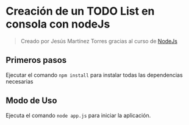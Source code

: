 # Creación de un TODO List en consola con nodeJs
>Creado por Jesús Martínez Torres gracias al curso de [NodeJs](https://www.udemy.com/course/node-de-cero-a-experto/)

## Primeros pasos
Ejecutar el comando `npm install` para instalar todas las dependencias necesarias

## Modo de Uso
Ejecuta el comando `node app.js` para iniciar la aplicación.